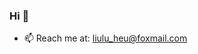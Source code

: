 ### Hi 👋

- 📫 Reach me at:  liulu_heu@foxmail.com

<!--
Here are some ideas to get you started:
**liulu1998/liulu1998** is a ✨ _special_ ✨ repository because its `README.md` (this file) appears on your GitHub profile.
- 😄 Pronouns: ...
- ⚡ Fun fact: ...
- 🌱 I’m currently learning ...
- 👯 I’m looking to collaborate on ...
- 🤔 I’m looking for help with ...
- 💬 Ask me about ...
- 🔭 I’m currently working on nothing
-->
